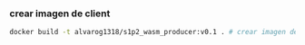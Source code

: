 ### crear imagen de client

```bash
docker build -t alvarog1318/s1p2_wasm_producer:v0.1 . # crear imagen de cliente

```